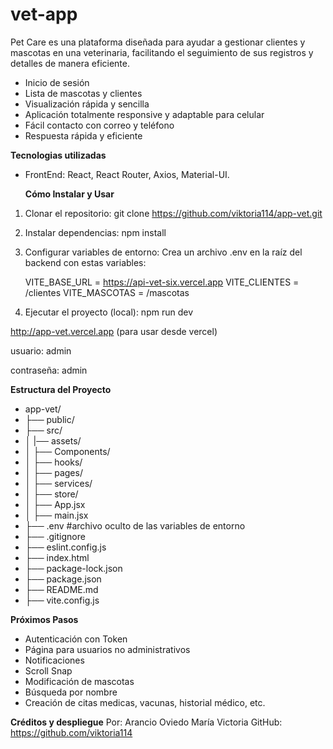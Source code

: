 # vet-app

Pet Care es una plataforma diseñada para ayudar a gestionar clientes y mascotas en una veterinaria, facilitando el seguimiento de sus registros y detalles de manera eficiente.

- Inicio de sesión
- Lista de mascotas y clientes
- Visualización rápida y sencilla
- Aplicación totalmente responsive y adaptable para celular
- Fácil contacto con correo y teléfono
- Respuesta rápida y eficiente


**Tecnologias utilizadas**

- FrontEnd:  React, React Router, Axios, Material-UI.
  

  **Cómo Instalar y Usar**
  
1. Clonar el repositorio: git clone https://github.com/viktoria114/app-vet.git

2. Instalar dependencias: npm install

3. Configurar variables de entorno: Crea un archivo .env en la raíz del backend con estas variables:
   
   VITE_BASE_URL = https://api-vet-six.vercel.app
VITE_CLIENTES = /clientes
VITE_MASCOTAS = /mascotas

4. Ejecutar el proyecto (local): npm run dev

http://app-vet.vercel.app (para usar desde vercel)

usuario: admin

contraseña: admin


**Estructura del Proyecto**

- app-vet/
- ├── public/
- ├── src/ 
- │ |── assets/
- │ ├── Components/
- │ ├── hooks/
- │ ├── pages/
- │ ├── services/
- │ ├── store/
- │ ├── App.jsx
- │ ├── main.jsx
- ├── .env #archivo oculto de las variables de entorno
- ├── .gitignore
- ├── eslint.config.js
- ├── index.html
- ├── package-lock.json
- ├── package.json
- ├── README.md
- ├── vite.config.js


**Próximos Pasos**
- Autenticación con Token
- Página para usuarios no administrativos
- Notificaciones
- Scroll Snap
- Modificación de mascotas
- Búsqueda por nombre
- Creación de citas medicas, vacunas, historial médico, etc.


**Créditos y despliegue**
Por: Arancio Oviedo María Victoria
GitHub: https://github.com/viktoria114
